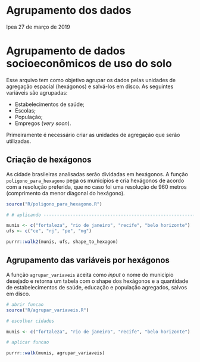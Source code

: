 Agrupamento dos dados
================
Ipea
27 de março de 2019

Agrupamento de dados socioeconômicos de uso do solo
===================================================

Esse arquivo tem como objetivo agrupar os dados pelas unidades de agregação espacial (hexágonos) e salvá-los em disco. As seguintes variáveis são agrupadas:

-   Estabelecimentos de saúde;
-   Escolas;
-   População;
-   Empregos (*very soon*).

Primeiramente é necessário criar as unidades de agregação que serão utilizadas.

Criação de hexágonos
--------------------

As cidade brasileiras analisadas serão dividadas em hexágonos. A função `poligono_para_hexagono` pega os municípios e cria hexágonos de acordo com a resolução preferida, que no caso foi uma resolução de 960 metros (comprimento da menor diagonal do hexágono).

``` r
source("R/poligono_para_hexagono.R")

# # aplicando ---------------------------------------------------------------

munis <- c("fortaleza", "rio de janeiro", "recife", "belo horizonte")
ufs <- c("ce", "rj", "pe", "mg")

purrr::walk2(munis, ufs, shape_to_hexagon)
```

Agrupamento das variáveis por hexágonos
---------------------------------------

A função `agrupar_variaveis` aceita como *input* o nome do município desejado e retorna um tabela com o shape dos hexágonos e a quantidade de estabelecimentos de saúde, educação e população agregados, salvos em disco.

``` r
# abrir funcao
source("R/agrupar_variaveis.R")

# escolher cidades

munis <- c("fortaleza", "rio de janeiro", "recife", "belo horizonte")

# aplicar funcao

purrr::walk(munis, agrupar_variaveis)
```

